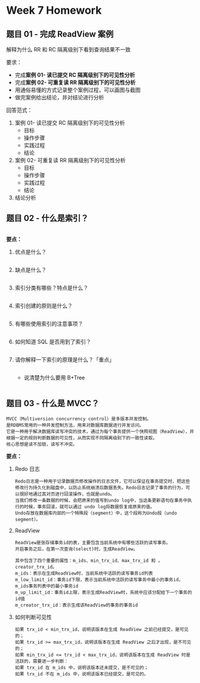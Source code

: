 # Week 7 Homework

## 题目 01 - 完成 ReadView 案例

解释为什么 RR 和 RC 隔离级别下看到查询结果不一致

要求：

- 完成**案例 01- 读已提交 RC 隔离级别下的可见性分析**
- 完成**案例 02- 可重复读 RR 隔离级别下的可见性分析**
- 用通俗易懂的方式记录整个案例过程，可以画图与截图
- 做完案例给出结论，并对结论进行分析

回答范式：

1. 案例 01- 读已提交 RC 隔离级别下的可见性分析
   - 目标
   - 操作步骤
   - 实践过程
   - 结论
2. 案例 02- 可重复读 RR 隔离级别下的可见性分析
   - 目标
   - 操作步骤
   - 实践过程
   - 结论
3. 结论分析

## 题目 02 - 什么是索引？

```

```

**要点：**

1. 优点是什么？

   ```
   
   ```

2. 缺点是什么？

   ```
   
   ```

3. 索引分类有哪些？特点是什么？

   ```
   
   ```

4. 索引创建的原则是什么？

   ```
   
   ```

5. 有哪些使用索引的注意事项？

   ```
   
   ```

6. 如何知道 SQL 是否用到了索引？

   ```
   
   ```

7. 请你解释一下索引的原理是什么？「重点」

   ```
   
   ```

   - 说清楚为什么要用 B+Tree

     ```
     
     ```

     

## 题目 03 - 什么是 MVCC？

```
MVCC（Multiversion concurrency control）是多版本并发控制。
是RDBMS常用的一种并发控制方法，用来对数据库数据进行并发访问。
它是一种用于解决数据库读写冲突的技术，通过为每个事务提供一个快照视图（ReadView），并根据一定的规则判断数据的可见性，从而实现不同隔离级别下的一致性读取。
核心思想是读不加锁，读写不冲突。
```

**要点：**

1. Redo 日志

   ```
   Redo日志是一种用于记录数据页修改操作的日志文件，它可以保证在事务提交时，把这些修改行为持久化到磁盘中，以防止系统崩溃后数据丢失。Redo日志记录了事务的行为，可以很好地通过其对页进行回滚操作，也就是undo。
   当我们修改一条数据的时候，会把原来的值写到undo log中，当这条更新语句在事务中执行的时候，事务回滚，就可以通过 undo log将数据恢复成原来的值。
   Undo存放在数据库内部的一个特殊段（segment）中，这个段称为Undo段（undo segment）。
   ```

2. ReadView

   ```
   ReadView是张存储事务id的表，主要包含当前系统中有哪些活跃的读写事务。
   开启事务之后，在第一次查询(select)时，生成ReadView。
   
   其中包含了四个重要的属性：m_ids、min_trx_id、max_trx_id 和 。creator_trx_id。
   m_ids：表示在生成ReadView时，当前系统中活跃的读写事务id列表
   m_low_limit_id：事务id下限，表示当前系统中活跃的读写事务中最小的事务id，m_ids事务列表中的最小事务id
   m_up_limit_id：事务id上限，表示生成ReadView时，系统中应该分配给下一个事务的id值
   m_creator_trx_id：表示生成该ReadView的事务的事务id
   ```

3. 如何判断可见性

   ```
   如果 trx_id < min_trx_id，说明该版本在生成 ReadView 之前已经提交，是可见的；
   如果 trx_id >= max_trx_id，说明该版本在生成 ReadView 之后才出现，是不可见的；
   如果 min_trx_id <= trx_id < max_trx_id，说明该版本在生成 ReadView 时是活跃的，需要进一步判断：
   如果 trx_id 在 m_ids 中，说明该版本还未提交，是不可见的；
   如果 trx_id 不在 m_ids 中，说明该版本已经提交，是可见的。
   ```

